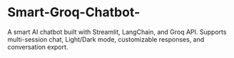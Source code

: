 # Smart-Groq-Chatbot-
A smart AI chatbot built with Streamlit, LangChain, and Groq API. Supports multi-session chat, Light/Dark mode, customizable responses, and conversation export.
